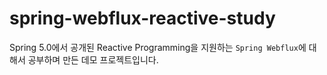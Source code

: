 # spring-webflux-reactive-study
Spring 5.0에서 공개된 Reactive Programming을 지원하는 `Spring Webflux`에 대해서 공부하며 만든 데모 프로젝트입니다.

